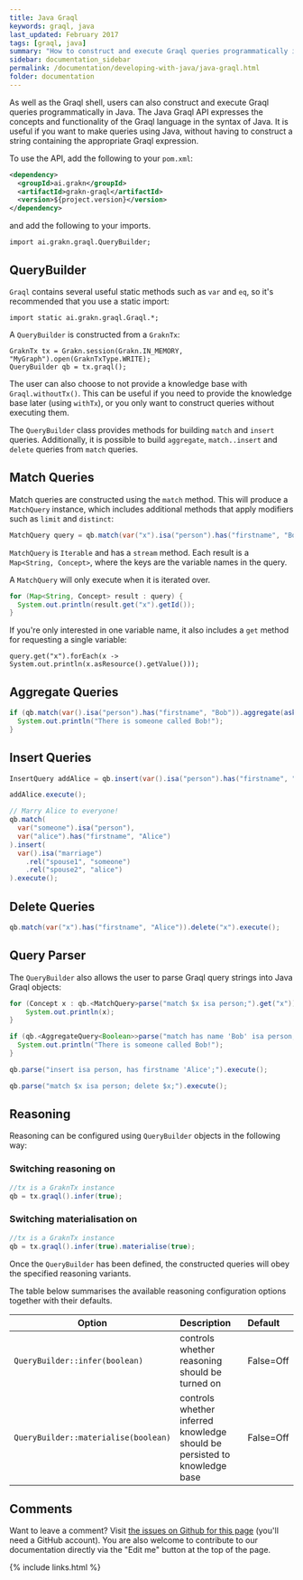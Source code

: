 ```yaml
---
title: Java Graql
keywords: graql, java
last_updated: February 2017
tags: [graql, java]
summary: "How to construct and execute Graql queries programmatically in Java."
sidebar: documentation_sidebar
permalink: /documentation/developing-with-java/java-graql.html
folder: documentation
---
```


As well as the Graql shell, users can also construct and execute Graql queries programmatically in Java. The Java Graql API expresses the concepts and functionality of the Graql language in the syntax of Java. It is useful if you want to make queries using Java, without having to construct a string containing the appropriate Graql expression.

To use the API, add the following to your `pom.xml`:

```xml
<dependency>
  <groupId>ai.grakn</groupId>
  <artifactId>grakn-graql</artifactId>
  <version>${project.version}</version>
</dependency>
```

and add the following to your imports.

```java-test-ignore
import ai.grakn.graql.QueryBuilder;
```

## QueryBuilder

`Graql` contains several useful static methods such as `var` and `eq`, so it's recommended that you use a static import:

```java-test-ignore
import static ai.grakn.graql.Graql.*;
```

A `QueryBuilder` is constructed from a `GraknTx`:

```java-test-ignore
GraknTx tx = Grakn.session(Grakn.IN_MEMORY, "MyGraph").open(GraknTxType.WRITE);
QueryBuilder qb = tx.graql();
```

The user can also choose to not provide a knowledge base with `Graql.withoutTx()`.
This can be useful if you need to provide the knowledge base later (using `withTx`),
or you only want to construct queries without executing them.

The `QueryBuilder` class provides methods for building `match` and `insert`
queries. Additionally, it is possible to build `aggregate`, `match..insert` and `delete` queries from `match`
queries.

## Match Queries

Match queries are constructed using the `match` method. This will produce a
`MatchQuery` instance, which includes additional methods that apply modifiers
such as `limit` and `distinct`:

```java
MatchQuery query = qb.match(var("x").isa("person").has("firstname", "Bob")).limit(50);
```

`MatchQuery` is `Iterable` and has a `stream` method. Each result is a
`Map<String, Concept>`, where the keys are the variable names in the query.

A `MatchQuery` will only execute when it is iterated over.

```java
for (Map<String, Concept> result : query) {
  System.out.println(result.get("x").getId());
}
```

If you're only interested in one variable name, it also includes a `get` method
for requesting a single variable:

```
query.get("x").forEach(x -> System.out.println(x.asResource().getValue()));
```

## Aggregate Queries

```java
if (qb.match(var().isa("person").has("firstname", "Bob")).aggregate(ask()).execute()) {
  System.out.println("There is someone called Bob!");
}
```

## Insert Queries

```java
InsertQuery addAlice = qb.insert(var().isa("person").has("firstname", "Alice"));

addAlice.execute();

// Marry Alice to everyone!
qb.match(
  var("someone").isa("person"),
  var("alice").has("firstname", "Alice")
).insert(
  var().isa("marriage")
    .rel("spouse1", "someone")
    .rel("spouse2", "alice")
).execute();
```

## Delete Queries

```java
qb.match(var("x").has("firstname", "Alice")).delete("x").execute();
```

## Query Parser

The `QueryBuilder` also allows the user to parse Graql query strings into Java Graql
objects:

```java
for (Concept x : qb.<MatchQuery>parse("match $x isa person;").get("x")) {
    System.out.println(x);
}

if (qb.<AggregateQuery<Boolean>>parse("match has name 'Bob' isa person; aggregate ask;").execute()) {
  System.out.println("There is someone called Bob!");
}

qb.parse("insert isa person, has firstname 'Alice';").execute();

qb.parse("match $x isa person; delete $x;").execute();
```

## Reasoning

Reasoning can be configured using `QueryBuilder` objects in the following way:

### Switching reasoning on

```java
//tx is a GraknTx instance
qb = tx.graql().infer(true);
```

### Switching materialisation on

```java
//tx is a GraknTx instance
qb = tx.graql().infer(true).materialise(true);
```

Once the `QueryBuilder` has been defined, the constructed queries will obey the specified reasoning variants.
    
The table below summarises the available reasoning configuration options together with their defaults.

| Option       | Description | Default
| -------------------- |:--|:--|
| `QueryBuilder::infer(boolean)` | controls whether reasoning should be turned on | False=Off |
| `QueryBuilder::materialise(boolean)`       | controls whether inferred knowledge should be persisted to knowledge base | False=Off |


## Comments
Want to leave a comment? Visit <a href="https://github.com/graknlabs/docs/issues/23" target="_blank">the issues on Github for this page</a> (you'll need a GitHub account). You are also welcome to contribute to our documentation directly via the "Edit me" button at the top of the page.

{% include links.html %}
